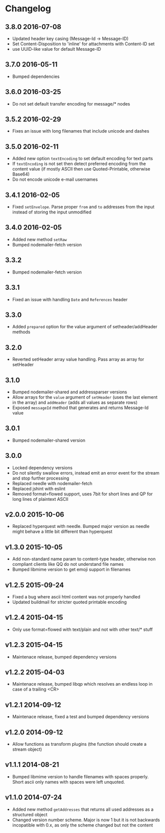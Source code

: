 # Changelog

## 3.8.0 2016-07-08

  * Updated header key casing (Message-Id -> Message-ID)
  * Set Content-Disposition to 'inline' for attachments with Content-ID set
  * use UUID-like value for default Message-ID

## 3.7.0 2016-05-11

  * Bumped dependencies

## 3.6.0 2016-03-25

  * Do not set default transfer encoding for message/* nodes

## 3.5.2 2016-02-29

  * Fixes an issue with long filenames that include unicode and dashes

## 3.5.0 2016-02-11

  * Added new option `textEncoding` to set default encoding for text parts
  * If `textEncoding` is not set then detect preferred encoding from the content value (if mostly ASCII then use Quoted-Printable, otherwise Base64)
  * Do not encode unicode e-mail usernames

## 3.4.1 2016-02-05

  * Fixed `setEnvelope`. Parse proper `from` and `to` addresses from the input instead of storing the input unmodified

## 3.4.0 2016-02-05

  * Added new method `setRaw`
  * Bumped nodemailer-fetch version

## 3.3.2

  * Bumped nodemailer-fetch version

## 3.3.1

  * Fixed an issue with handling `Date` and `References` header

## 3.3.0

  * Added `prepared` option for the value argument of setheader/addHeader methods

## 3.2.0

  * Reverted setHeader array value handling. Pass array as array for setHeader

## 3.1.0

  * Bumped nodemailer-shared and addressparser versions
  * Allow arrays for the `value` argument of `setHeader` (uses the last element in the array) and `addHeader` (adds all values as separate rows)
  * Exposed `messageId` method that generates and returns Message-Id value

## 3.0.1

  * Bumped nodemailer-shared version

## 3.0.0

  * Locked dependency versions
  * Do not silently swallow errors, instead emit an error event for the stream and stop further processing
  * Replaced needle with nodemailer-fetch
  * Replaced jshint with eslint
  * Removed format=flowed support, uses 7bit for short lines and QP for long lines of plaintext ASCII

## v2.0.0 2015-10-06

  * Replaced hyperquest with needle. Bumped major version as needle might behave a little bit different than hyperquest

## v1.3.0 2015-10-05

  * Add non-standard name param to content-type header, otherwise non compliant clients like QQ do not understand file names
  * Bumped libmime version to get emoji support in filenames

## v1.2.5 2015-09-24

  * Fixed a bug where ascii html content was not properly handled
  * Updated buildmail for stricter quoted printable encoding

## v1.2.4 2015-04-15

  * Only use format=flowed with text/plain and not with other text/* stuff

## v1.2.3 2015-04-15

  * Maintenace release, bumped dependency versions

## v1.2.2 2015-04-03

  * Maintenace release, bumped libqp which resolves an endless loop in case of a trailing &lt;CR&gt;

## v1.2.1 2014-09-12

  * Maintenace release, fixed a test and bumped dependency versions

## v1.2.0 2014-09-12

  * Allow functions as transform plugins (the function should create a stream object)

## v1.1.1 2014-08-21

  * Bumped libmime version to handle filenames with spaces properly. Short ascii only names with spaces were left unquoted.

## v1.1.0 2014-07-24

  * Added new method `getAddresses` that returns all used addresses as a structured object
  * Changed version number scheme. Major is now 1 but it is not backwards incopatible with 0.x, as only the scheme changed but not the content
